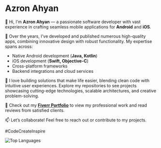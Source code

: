 # Azron Ahyan  

👋 Hi, I'm **Azron Ahyan** — a passionate software developer with vast experience in crafting seamless mobile applications for **Android** and **iOS**.  

🚀 Over the years, I've developed and published numerous high-quality apps, combining innovative design with robust functionality. My expertise spans across:  
- Native Android development (**Java, Kotlin**)  
- iOS development (**Swift, Objective-C**)  
- Cross-platform frameworks  
- Backend integrations and cloud services  

🌟 I love building solutions that make life easier, blending clean code with intuitive user experiences. Explore my repositories to see projects showcasing cutting-edge technologies, scalable architectures, and creative problem-solving.  

📂 Check out my **[Fiverr Portfolio](https://www.fiverr.com/your-link)** to view my professional work and read reviews from satisfied clients.  

📫 Let’s collaborate! Feel free to reach out or contribute to my projects.  

#CodeCreateInspire  

![Top Languages](https://github-readme-stats.vercel.app/api/top-langs/?username=Ahyan-Official&layout=compact&langs_count=10&theme=radical)


